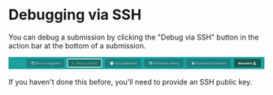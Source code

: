 # Debugging via SSH

You can debug a submission by clicking the "Debug via SSH" button in
the action bar at the bottom of a submission.

[![Debug via SSH](debug_via_ssh.png)](debug_via_ssh.png)

If you haven't done this before, you'll need to provide an SSH public key.
